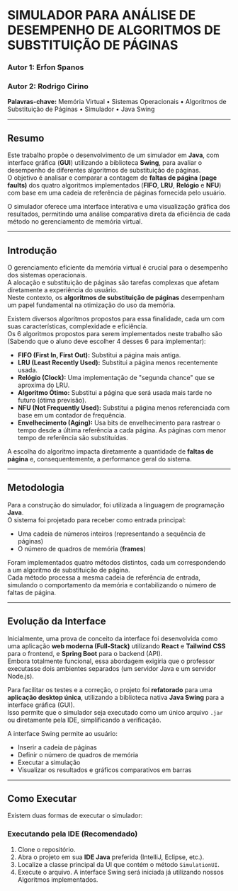 # SIMULADOR PARA ANÁLISE DE DESEMPENHO DE ALGORITMOS DE SUBSTITUIÇÃO DE PÁGINAS

### Autor 1: Erfon Spanos  
### Autor 2: Rodrigo Cirino  

**Palavras-chave:** Memória Virtual • Sistemas Operacionais • Algoritmos de Substituição de Páginas • Simulador • Java Swing  

---

## Resumo

Este trabalho propõe o desenvolvimento de um simulador em **Java**, com interface gráfica (**GUI**) utilizando a biblioteca **Swing**, para avaliar o desempenho de diferentes algoritmos de substituição de páginas.  
O objetivo é analisar e comparar a contagem de **faltas de página (page faults)** dos quatro algoritmos implementados (**FIFO**, **LRU**, **Relógio** e **NFU**) com base em uma cadeia de referência de páginas fornecida pelo usuário.  

O simulador oferece uma interface interativa e uma visualização gráfica dos resultados, permitindo uma análise comparativa direta da eficiência de cada método no gerenciamento de memória virtual.

---

## Introdução

O gerenciamento eficiente da memória virtual é crucial para o desempenho dos sistemas operacionais.  
A alocação e substituição de páginas são tarefas complexas que afetam diretamente a experiência do usuário.  
Neste contexto, os **algoritmos de substituição de páginas** desempenham um papel fundamental na otimização do uso da memória.

Existem diversos algoritmos propostos para essa finalidade, cada um com suas características, complexidade e eficiência.  
Os 6 algoritmos propostos para serem implementados neste trabalho são (Sabendo que o aluno deve escolher 4 desses 6 para implementar):

- **FIFO (First In, First Out):** Substitui a página mais antiga.  
- **LRU (Least Recently Used):** Substitui a página menos recentemente usada.  
- **Relógio (Clock):** Uma implementação de "segunda chance" que se aproxima do LRU.
- **Algoritmo Ótimo:** Substitui a página que será usada mais tarde no futuro (ótima previsão). 
- **NFU (Not Frequently Used):** Substitui a página menos referenciada com base em um contador de frequência.
- **Envelhecimento (Aging):** Usa bits de envelhecimento para rastrear o tempo desde a última referência a cada página. As páginas com menor tempo de referência são substituídas.

A escolha do algoritmo impacta diretamente a quantidade de **faltas de página** e, consequentemente, a performance geral do sistema.

---

## Metodologia

Para a construção do simulador, foi utilizada a linguagem de programação **Java**.  
O sistema foi projetado para receber como entrada principal:

- Uma cadeia de números inteiros (representando a sequência de páginas)  
- O número de quadros de memória (**frames**)  

Foram implementados quatro métodos distintos, cada um correspondendo a um algoritmo de substituição de página.  
Cada método processa a mesma cadeia de referência de entrada, simulando o comportamento da memória e contabilizando o número de faltas de página.

---

## Evolução da Interface

Inicialmente, uma prova de conceito da interface foi desenvolvida como uma aplicação **web moderna (Full-Stack)** utilizando **React** e **Tailwind CSS** para o frontend, e **Spring Boot** para o backend (API).  
Embora totalmente funcional, essa abordagem exigiria que o professor executasse dois ambientes separados (um servidor Java e um servidor Node.js).

Para facilitar os testes e a correção, o projeto foi **refatorado** para uma **aplicação desktop única**, utilizando a biblioteca nativa **Java Swing** para a interface gráfica (GUI).  
Isso permite que o simulador seja executado como um único arquivo `.jar` ou diretamente pela IDE, simplificando a verificação.

A interface Swing permite ao usuário:

- Inserir a cadeia de páginas  
- Definir o número de quadros de memória  
- Executar a simulação  
- Visualizar os resultados e gráficos comparativos em barras  

---

## Como Executar

Existem duas formas de executar o simulador:

### Executando pela IDE (Recomendado)

1. Clone o repositório.  
2. Abra o projeto em sua **IDE Java** preferida (IntelliJ, Eclipse, etc.).  
3. Localize a classe principal da UI que contém o método `SimulationUI`.  
4. Execute o arquivo. A interface Swing será iniciada já utilizando nossos Algoritmos implementados.

